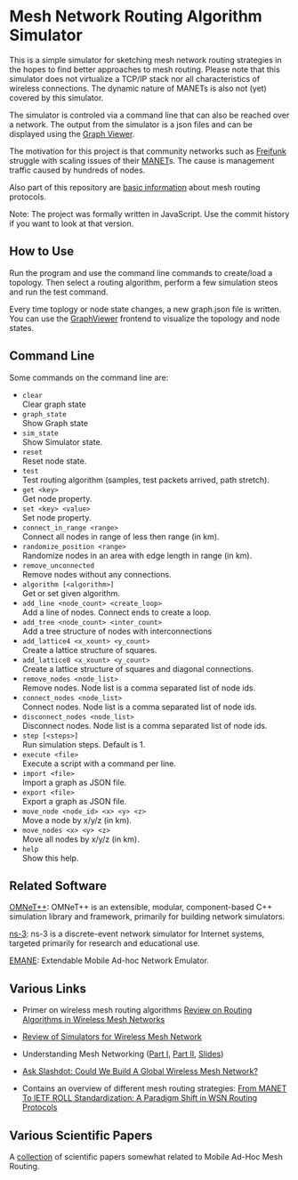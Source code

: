 # Mesh Network Routing Algorithm Simulator

This is a simple simulator for sketching mesh network routing strategies in the hopes to find better approaches to mesh routing. Please note that this simulator does not virtualize a TCP/IP stack nor all characteristics of wireless connections. The dynamic nature of MANETs is also not (yet) covered by this simulator.

The simulator is controled via a command line that can also be reached over a network. The output from the simulator is a json files and can be displayed using the [Graph Viewer](https://github.com/mwarning/GraphViewer/).

The motivation for this project is that community networks such as [Freifunk](https://freifunk.net) struggle with scaling issues of their [MANET](https://en.wikipedia.org/wiki/Mobile_ad_hoc_network)s. The cause is management traffic caused by hundreds of nodes.

Also part of this repository are [basic information](docs/about_mesh_networking.md) about mesh routing protocols.

Note: The project was formally written in JavaScript. Use the commit history if you want to look at that version.

## How to Use

Run the program and use the command line commands to create/load a topology. Then select a routing algorithm, perform a few simulation steos and run the test command.

Every time toplogy or node state changes, a new graph.json file is written. You can use the [GraphViewer](https://github.com/mwarning/GraphViewer) frontend to visualize the topology and node states.

## Command Line

Some commands on the command line are:


- `clear`  
  Clear graph state
- `graph_state`  
  Show Graph state
- `sim_state`  
  Show Simulator state.
- `reset`  
  Reset node state.
- `test`  
  Test routing algorithm (samples, test packets arrived, path stretch).
- `get <key>`  
  Get node property.
- `set <key> <value>`  
  Set node property.
- `connect_in_range <range>`  
  Connect all nodes in range of less then range (in km).
- `randomize_position <range>`  
  Randomize nodes in an area with edge length in range (in km).
- `remove_unconnected`  
  Remove nodes without any connections.
- `algorithm [<algorithm>]`  
  Get or set given algorithm.
- `add_line <node_count> <create_loop>`  
  Add a line of nodes. Connect ends to create a loop.
- `add_tree <node_count> <inter_count>`  
  Add a tree structure of nodes with interconnections
- `add_lattice4 <x_xount> <y_count>`  
  Create a lattice structure of squares.
- `add_lattice8 <x_xount> <y_count>`  
  Create a lattice structure of squares and diagonal connections.
- `remove_nodes <node_list>`  
  Remove nodes. Node list is a comma separated list of node ids.
- `connect_nodes <node_list>`  
  Connect nodes. Node list is a comma separated list of node ids.
- `disconnect_nodes <node_list>`  
  Disconnect nodes. Node list is a comma separated list of node ids.
- `step [<steps>]`  
  Run simulation steps. Default is 1.
- `execute <file>`  
  Execute a script with a command per line.
- `import <file>`  
  Import a graph as JSON file.
- `export <file>`  
  Export a graph as JSON file.
- `move_node <node_id> <x> <y> <z>`  
  Move a node by x/y/z (in km).
- `move_nodes <x> <y> <z>`  
  Move all nodes by x/y/z (in km).
- `help`  
  Show this help.

## Related Software

[OMNeT++](https://www.omnetpp.org/): OMNeT++ is an extensible, modular, component-based C++ simulation library and framework, primarily for building network simulators.

[ns-3](https://www.nsnam.org/): ns-3 is a discrete-event network simulator for Internet systems, targeted primarily for research and educational use. 

[EMANE](https://github.com/adjacentlink/emane): Extendable Mobile Ad-hoc Network Emulator.

## Various Links

- Primer on wireless mesh routing algorithms [Review on Routing Algorithms in Wireless Mesh Networks](http://www.ijcst.org/Volume3/Issue5/p15_3_5.pdf)

- [Review of Simulators for Wireless Mesh Network](http://dlibra.itl.waw.pl/dlibra-webapp/Content/1800/ISSN_1509-4553_3_2014_82.pdf)

- Understanding Mesh Networking ([Part I](https://inthemesh.com/archive/understanding-mesh-networking-part-i/), [Part II](https://inthemesh.com/archive/understanding-mesh-networking-part-ii/), [Slides](https://www.dropbox.com/s/wqksd8dmykev8x7/))

- [Ask Slashdot: Could We Build A Global Wireless Mesh Network?](https://ask.slashdot.org/story/17/04/29/2134234/ask-slashdot-could-we-build-a-global-wireless-mesh-network)

- Contains an overview of different mesh routing strategies: [From MANET To IETF ROLL Standardization: A Paradigm Shift in WSN Routing Protocols](http://www.cttc.es/publication/from-manet-to-ietf-roll-standardization-a-paradigm-shift-in-wsn-routing-protocols/)

## Various Scientific Papers

A [collection](docs/papers.md) of scientific papers somewhat related to Mobile Ad-Hoc Mesh Routing.
